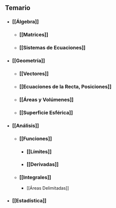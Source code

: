 
## Temario 

- ### [[Álgebra]]
	- ### [[Matrices]]
	- ### [[Sistemas de Ecuaciones]]
- ### [[Geometría]]
	- ### [[Vectores]]
	- ### [[Ecuaciones de la Recta, Posiciones]]
	- ### [[Áreas y Volúmenes]]
	- ### [[Superficie Esférica]]
- ### [[Análisis]]
	- ### [[Funciones]]
		- ### [[Límites]]
		- ### [[Derivadas]]
	- ### [[Integrales]]
		- [[Áreas Delimitadas]]
- ### [[Estadística]]

